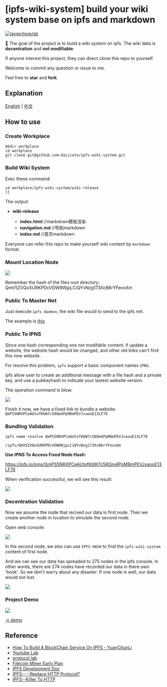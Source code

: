 # [ipfs-wiki-system] build your wiki system base on ipfs and markdown

[![jaywcjlove/sb](https://jaywcjlove.github.io/sb/lang/chinese.svg)](README-zh.md)

 The goal of the project is to build a wiki system on ipfs. The wiki data is **decentration** and **not modifiable**.

If anyone interest this project, they can direct clone this repo to yourself.

Welcome to commit any question or issue to me.

Feel free to **star** and **fork**.

## Explanation

[English](README.md) | [中文](README-zh.md)

## How to use

### Create Workplace

```
mkdir workplace
cd workplace
git clone git@github.com:daijiale/ipfs-wiki-system.git
```

### Build Wiki System

Exec these command:

```
cd workplace/ipfs-wiki-system/wiki-release
ll
```

The output:

- **wiki-release**

  - **index.html** //markdown模板渲染
  - **navigation.md** //导航markdown
  - **index.md** //首页markdown

Everyone can refer this repo to make yourself wiki content by `markdown` format.

### Mount Location Node

![](http://daijiale-cn.oss-cn-hangzhou.aliyuncs.com/djl-blog-pic/ipfs/publish-to-block.png)

Remember the hash of the files root directory: QmV5ZVQxXURKPDcVDW8WjpLCiQYvNzg173XcB6rYFevoXm

### Public To Master Net

Just execute `ipfs daemon`, the wiki file would to send to the ipfs net.

The example is [this](https://ipfs.io/ipfs/QmV5ZVQxXURKPDcVDW8WjpLCiQYvNzg173XcB6rYFevoXm/#!index.md)

### Public To IPNS

Since one hash corresponding one not modifable content, if update a website, the website hash would be changed, and other old links can't find this new website.

For resolve this problem, `ipfs` support a basic component names `IPNS`.

ipfs allow user to create an additional message with a file hash and a private key, and use a pubkeyhash to indicate your lastest website version.

The operation command is blow:

![](http://daijiale-cn.oss-cn-hangzhou.aliyuncs.com/djl-blog-pic/ipfs/ipns.png)

Finish it now, we have a fixed link to bundle a website: `QmPS5NRXPCeAUtofKbW7c58Qm4PpM8mPEVJvaooE13LF78`

### Bundling Validation

```
ipfs name resolve QmPS5NRXPCeAUtofKbW7c58Qm4PpM8mPEVJvaooE13LF78

/ipfs/QmV5ZVQxXURKPDcVDW8WjpLCiQYvNzg173XcB6rYFevoXm
```

**Use IPNS To Access Fixed Node Hash:**

<https://ipfs.io/ipns/QmPS5NRXPCeAUtofKbW7c58Qm4PpM8mPEVJvaooE13LF78>

When verification successful, we will see this result:

![](http://daijiale-cn.oss-cn-hangzhou.aliyuncs.com/djl-blog-pic/ipfs/ipfs-wiki-demo.png)

### Decentration Validation

Now we assume the node that recived our data is first node. Then we create another node in location to simulate the second node.

Open web console:

![](http://daijiale-cn.oss-cn-hangzhou.aliyuncs.com/djl-blog-pic/ipfs/ipfs-web-consolve.png)

In the second node, we also can use `IPFS HASH` to find the `ipfs-wiki-system` content of first node.

And we can see our data has spreaded to 275 nodes in the ipfs console. In other words, there are 274 nodes have recorded our data in there own 'book'. So we don't warry about any disaster. If one node is well, our data would not lost.

![](http://daijiale-cn.oss-cn-hangzhou.aliyuncs.com/djl-blog-pic/ipfs/ipfs-peer-id.png)

### Project Demo

![](http://daijiale-cn.oss-cn-hangzhou.aliyuncs.com/djl-blog-pic/ipfs/ipfs-wiki-demo.png)

[-> demo](https://ipfs.io/ipfs/QmV5ZVQxXURKPDcVDW8WjpLCiQYvNzg173XcB6rYFevoXm/#!index.md)

## Reference

- [How To Build A BlockChain Service On IPFS - YuanChunLi](http://liyuechun.org/2017/09/18/ipfs-blockchain/)
- [Youtube Lab](https://www.youtube.com/watch?v=iUVLuXjPAfg)
- [protocol lab](https://protocol.ai/)
- [Filecoin Miner Early Plan](https://filecoin.io/)
- [IPFS Development Doc](https://ipfs.io/docs/)
- [IPFS----Replace HTTP Protocol?](http://www.jianshu.com/p/ddccae89a49a)
- [IPFS--Killer To HTTP](http://mp.weixin.qq.com/s/0nHPzty51knpYOZZaBIA8g)
